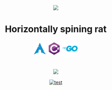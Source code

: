 

<div align="center">

![](https://media.tenor.com/aaEMtGfZFbkAAAAi/rat-spinning.gif)

<h1>Horizontally spining rat</h1>

<img width="40" align="center"  class="LanguageTools" src="https://raw.githubusercontent.com/devicons/devicon/6910f0503efdd315c8f9b858234310c06e04d9c0/icons/archlinux/archlinux-original.svg" alt="Arch" />
<img width="40" align="center" class="LanguageTools" src="https://raw.githubusercontent.com/devicons/devicon/1119b9f84c0290e0f0b38982099a2bd027a48bf1/icons/csharp/csharp-original.svg" alt="Csharp" />
<img width="50" align="center"  class="LanguageTools" src="https://raw.githubusercontent.com/devicons/devicon/1119b9f84c0290e0f0b38982099a2bd027a48bf1/icons/go/go-original-wordmark.svg" alt="Go" />

<h1></h1>

![](https://github-readme-stats-sigma-five.vercel.app/api/top-langs/?username=Htomsik&theme=dark&hide_border=true&layout=compact)

[![test](https://img.shields.io/badge/LeetCode-black?style=for-the-badge&logo=LeetCode)](https://leetcode.com/Htomsik/)

</div>




